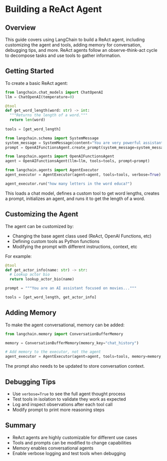 

# Building a ReAct Agent

## Overview

This guide covers using LangChain to build a ReAct agent, including customizing the agent and tools, adding memory for conversation, debugging tips, and more. ReAct agents follow an observe-think-act cycle to decompose tasks and use tools to gather information.

## Getting Started 

To create a basic ReAct agent:

```python
from langchain.chat_models import ChatOpenAI
llm = ChatOpenAI(temperature=0)

@tool  
def get_word_length(word: str) -> int:
  """Returns the length of a word."""
  return len(word)
  
tools = [get_word_length]

from langchain.schema import SystemMessage
system_message = SystemMessage(content="You are very powerful assistant, but bad at calculating lengths of words.")
prompt = OpenAIFunctionsAgent.create_prompt(system_message=system_message)

from langchain.agents import OpenAIFunctionsAgent
agent = OpenAIFunctionsAgent(llm=llm, tools=tools, prompt=prompt)

from langchain.agents import AgentExecutor
agent_executor = AgentExecutor(agent=agent, tools=tools, verbose=True)

agent_executor.run("how many letters in the word educa?")
```

This loads a chat model, defines a custom tool to get word lengths, creates a prompt, initializes an agent, and runs it to get the length of a word.

## Customizing the Agent

The agent can be customized by:

- Changing the base agent class used (ReAct, OpenAI Functions, etc)
- Defining custom tools as Python functions 
- Modifying the prompt with different instructions, context, etc

For example:

```python
@tool
def get_actor_info(name: str) -> str:
  # Lookup actor bio 
  return lookup_actor_bio(name)

prompt = """You are an AI assistant focused on movies...""" 

tools = [get_word_length, get_actor_info]
```

## Adding Memory

To make the agent conversational, memory can be added:

```python 
from langchain.memory import ConversationBufferMemory

memory = ConversationBufferMemory(memory_key="chat_history")

# Add memory to the executor, not the agent
agent_executor = AgentExecutor(agent=agent, tools=tools, memory=memory, verbose=True) 
```

The prompt also needs to be updated to store conversation context.

## Debugging Tips

- Use `verbose=True` to see the full agent thought process  
- Test tools in isolation to validate they work as expected
- Log and inspect observations after each tool call
- Modify prompt to print more reasoning steps

## Summary

- ReAct agents are highly customizable for different use cases
- Tools and prompts can be modified to change capabilities
- Memory enables conversational agents 
- Enable verbose logging and test tools when debugging

